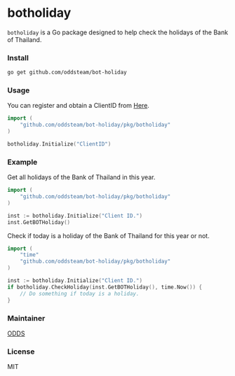 # botholiday

`botholiday` is a Go package designed to help check the holidays of the Bank of Thailand.

### Install

```bash
go get github.com/oddsteam/bot-holiday
```

### Usage

You can register and obtain a ClientID from [Here](https://apiportal.bot.or.th/bot/public/start).

```go
import (
    "github.com/oddsteam/bot-holiday/pkg/botholiday"
)

botholiday.Initialize("ClientID")
```

### Example

Get all holidays of the Bank of Thailand in this year.

```go
import (
    "github.com/oddsteam/bot-holiday/pkg/botholiday"
)

inst := botholiday.Initialize("Client ID.")
inst.GetBOTHoliday()
```

Check if today is a holiday of the Bank of Thailand for this year or not.

```go
import (
    "time"
    "github.com/oddsteam/bot-holiday/pkg/botholiday"
)

inst := botholiday.Initialize("Client ID.")
if botholiday.CheckHoliday(inst.GetBOTHoliday(), time.Now()) {
    // Do something if today is a holiday.
}
```

### Maintainer

[ODDS](https://github.com/oddsteam)

### License

MIT
